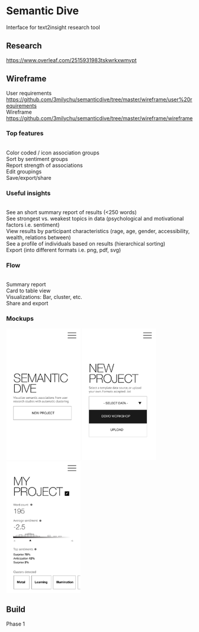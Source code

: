 # Semantic Dive
Interface for text2insight research tool

## Research
https://www.overleaf.com/2515931983tskwrkxwmypt

## Wireframe
User requirements <https://github.com/3milychu/semanticdive/tree/master/wireframe/user%20requirements>
<br>Wireframe <https://github.com/3milychu/semanticdive/tree/master/wireframe/wireframe>

### Top features
<br> Color coded / icon association groups
<br> Sort by sentiment groups
<br> Report strength of associations
<br> Edit groupings
<br> Save/export/share

### Useful insights
<br> See an short summary report of results (<250 words)
<br> See strongest vs. weakest topics in data (psychological and motivational factors i.e. sentiment)
<br> View results by participant characteristics (rage, age, gender, accessibility, wealth, relations between)
<br> See a profile of individuals based on results (hierarchical sorting)
<br> Export (into different formats i.e. png, pdf, svg)

### Flow 
<br>Summary report
<br> Card to table view
<br> Visualizations: Bar, cluster, etc.
<br> Share and export

### Mockups
<img src="https://github.com/3milychu/semanticdive/blob/master/wireframe/wireframe/1.png?raw=true" width="200" display="inline-block">
<img src="https://github.com/3milychu/semanticdive/blob/master/wireframe/wireframe/2.png?raw=true" width="200" display="inline-block">
<img src="https://github.com/3milychu/semanticdive/blob/master/wireframe/wireframe/3.png?raw=true" width="200" display="inline-block">

## Build
Phase 1 <link>
